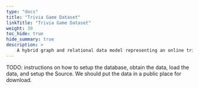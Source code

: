 ```yaml
---
type: "docs"
title: "Trivia Game Dataset"
linkTitle: "Trivia Game Dataset"
weight: 30
toc_hide: true
hide_summary: true
description: >
    A hybrid graph and relational data model representing an online trivia game containing Teams, Players, Questions, Categories, and Answers. Graph data (Team, Player, Answer) is hosted in an Azure Cosmos Gremlin database and relational data (Question and Category) is hosted in a PostgreSQL database running in a Docker container.
---
```


TODO: instructions on how to setup the database, obtain the data, load the data, and setup the Source. We should put the data in a public place for download.